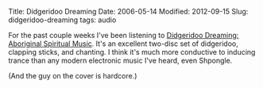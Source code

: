 Title: Didgeridoo Dreaming
Date: 2006-05-14
Modified: 2012-09-15
Slug: didgeridoo-dreaming
tags: audio

For the past couple weeks I've been listening to <a href="http://www.amazon.com/gp/product/B000034CLD/sr=8-1/qid=1147631614/ref=pd_bbs_1/104-2120913-2071949?%5Fencoding=UTF8" >Didgeridoo Dreaming: Aboriginal Spiritual Music</a>. It's an excellent two-disc set of didgeridoo, clapping sticks, and chanting. I think it's much more conductive to inducing trance than any modern electronic music I've heard, even Shpongle.

(And the guy on the cover is hardcore.)
